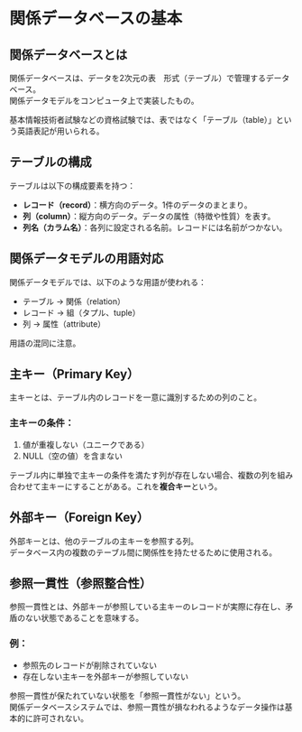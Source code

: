 # 関係データベースの基本

## 関係データベースとは
関係データベースは、データを2次元の表　形式（テーブル）で管理するデータベース。  
関係データモデルをコンピュータ上で実装したもの。

基本情報技術者試験などの資格試験では、表ではなく「テーブル（table）」という英語表記が用いられる。

## テーブルの構成
テーブルは以下の構成要素を持つ：

- **レコード（record）**：横方向のデータ。1件のデータのまとまり。
- **列（column）**：縦方向のデータ。データの属性（特徴や性質）を表す。
- **列名（カラム名）**：各列に設定される名前。レコードには名前がつかない。

## 関係データモデルの用語対応
関係データモデルでは、以下のような用語が使われる：

- テーブル → 関係（relation）
- レコード → 組（タプル、tuple）
- 列 → 属性（attribute）

用語の混同に注意。

## 主キー（Primary Key）
主キーとは、テーブル内のレコードを一意に識別するための列のこと。

### 主キーの条件：
1. 値が重複しない（ユニークである）
2. NULL（空の値）を含まない

テーブル内に単独で主キーの条件を満たす列が存在しない場合、複数の列を組み合わせて主キーにすることがある。これを**複合キー**という。

## 外部キー（Foreign Key）
外部キーとは、他のテーブルの主キーを参照する列。  
データベース内の複数のテーブル間に関係性を持たせるために使用される。

## 参照一貫性（参照整合性）
参照一貫性とは、外部キーが参照している主キーのレコードが実際に存在し、矛盾のない状態であることを意味する。

### 例：
- 参照先のレコードが削除されていない
- 存在しない主キーを外部キーが参照していない

参照一貫性が保たれていない状態を「参照一貫性がない」という。  
関係データベースシステムでは、参照一貫性が損なわれるようなデータ操作は基本的に許可されない。
